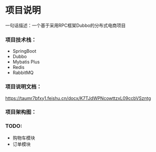 # 项目说明
一句话描述：一个基于采用RPC框架Dubbo的分布式电商项目

### 项目技术栈：
- SpringBoot
- Dubbo
- Mybatis Plus
- Redis
- RabbitMQ

### 项目说明文档：
https://taumr7bfxy1.feishu.cn/docx/K7TJdWPNcowttzxL09ccbVSzntg

### 项目架构图：

### TODO:
- 购物车模块
- 订单模块